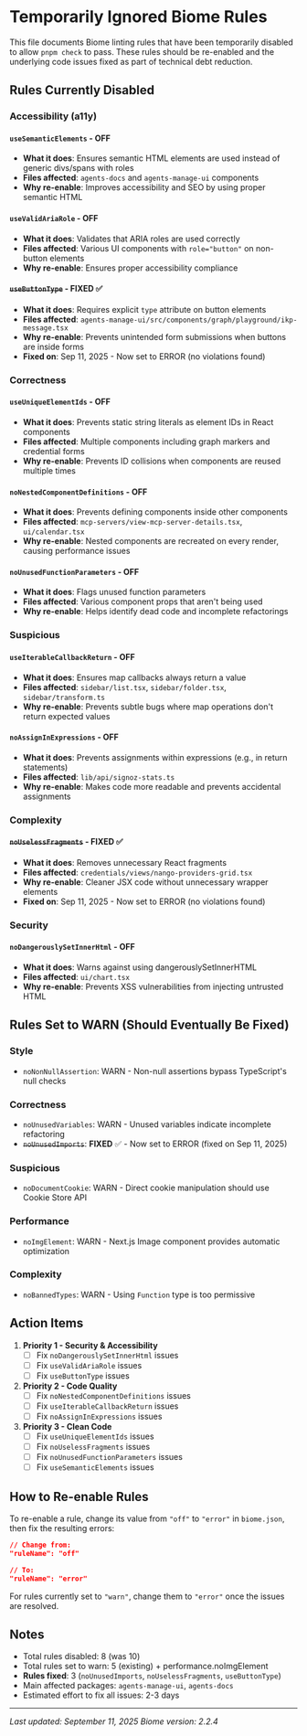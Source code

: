 # Temporarily Ignored Biome Rules

This file documents Biome linting rules that have been temporarily disabled to allow `pnpm check` to pass. These rules should be re-enabled and the underlying code issues fixed as part of technical debt reduction.

## Rules Currently Disabled

### Accessibility (a11y)

#### `useSemanticElements` - **OFF**
- **What it does**: Ensures semantic HTML elements are used instead of generic divs/spans with roles
- **Files affected**: `agents-docs` and `agents-manage-ui` components
- **Why re-enable**: Improves accessibility and SEO by using proper semantic HTML

#### `useValidAriaRole` - **OFF**
- **What it does**: Validates that ARIA roles are used correctly
- **Files affected**: Various UI components with `role="button"` on non-button elements
- **Why re-enable**: Ensures proper accessibility compliance

#### ~~`useButtonType`~~ - **FIXED** ✅
- **What it does**: Requires explicit `type` attribute on button elements
- **Files affected**: `agents-manage-ui/src/components/graph/playground/ikp-message.tsx`
- **Why re-enable**: Prevents unintended form submissions when buttons are inside forms
- **Fixed on**: Sep 11, 2025 - Now set to ERROR (no violations found)

### Correctness

#### `useUniqueElementIds` - **OFF**
- **What it does**: Prevents static string literals as element IDs in React components
- **Files affected**: Multiple components including graph markers and credential forms
- **Why re-enable**: Prevents ID collisions when components are reused multiple times

#### `noNestedComponentDefinitions` - **OFF**
- **What it does**: Prevents defining components inside other components
- **Files affected**: `mcp-servers/view-mcp-server-details.tsx`, `ui/calendar.tsx`
- **Why re-enable**: Nested components are recreated on every render, causing performance issues

#### `noUnusedFunctionParameters` - **OFF**
- **What it does**: Flags unused function parameters
- **Files affected**: Various component props that aren't being used
- **Why re-enable**: Helps identify dead code and incomplete refactorings

### Suspicious

#### `useIterableCallbackReturn` - **OFF**
- **What it does**: Ensures map callbacks always return a value
- **Files affected**: `sidebar/list.tsx`, `sidebar/folder.tsx`, `sidebar/transform.ts`
- **Why re-enable**: Prevents subtle bugs where map operations don't return expected values

#### `noAssignInExpressions` - **OFF**
- **What it does**: Prevents assignments within expressions (e.g., in return statements)
- **Files affected**: `lib/api/signoz-stats.ts`
- **Why re-enable**: Makes code more readable and prevents accidental assignments

### Complexity

#### ~~`noUselessFragments`~~ - **FIXED** ✅
- **What it does**: Removes unnecessary React fragments
- **Files affected**: `credentials/views/nango-providers-grid.tsx`
- **Why re-enable**: Cleaner JSX code without unnecessary wrapper elements
- **Fixed on**: Sep 11, 2025 - Now set to ERROR (no violations found)

### Security

#### `noDangerouslySetInnerHtml` - **OFF**
- **What it does**: Warns against using dangerouslySetInnerHTML
- **Files affected**: `ui/chart.tsx`
- **Why re-enable**: Prevents XSS vulnerabilities from injecting untrusted HTML

## Rules Set to WARN (Should Eventually Be Fixed)

### Style
- `noNonNullAssertion`: WARN - Non-null assertions bypass TypeScript's null checks

### Correctness
- `noUnusedVariables`: WARN - Unused variables indicate incomplete refactoring
- ~~`noUnusedImports`~~: **FIXED** ✅ - Now set to ERROR (fixed on Sep 11, 2025)

### Suspicious  
- `noDocumentCookie`: WARN - Direct cookie manipulation should use Cookie Store API

### Performance
- `noImgElement`: WARN - Next.js Image component provides automatic optimization

### Complexity
- `noBannedTypes`: WARN - Using `Function` type is too permissive

## Action Items

1. **Priority 1 - Security & Accessibility**
   - [ ] Fix `noDangerouslySetInnerHtml` issues
   - [ ] Fix `useValidAriaRole` issues
   - [ ] Fix `useButtonType` issues

2. **Priority 2 - Code Quality**
   - [ ] Fix `noNestedComponentDefinitions` issues
   - [ ] Fix `useIterableCallbackReturn` issues
   - [ ] Fix `noAssignInExpressions` issues

3. **Priority 3 - Clean Code**
   - [ ] Fix `useUniqueElementIds` issues
   - [ ] Fix `noUselessFragments` issues
   - [ ] Fix `noUnusedFunctionParameters` issues
   - [ ] Fix `useSemanticElements` issues

## How to Re-enable Rules

To re-enable a rule, change its value from `"off"` to `"error"` in `biome.json`, then fix the resulting errors:

```json
// Change from:
"ruleName": "off"

// To:
"ruleName": "error"
```

For rules currently set to `"warn"`, change them to `"error"` once the issues are resolved.

## Notes

- Total rules disabled: 8 (was 10)
- Total rules set to warn: 5 (existing) + performance.noImgElement
- **Rules fixed**: 3 (`noUnusedImports`, `noUselessFragments`, `useButtonType`)
- Main affected packages: `agents-manage-ui`, `agents-docs`
- Estimated effort to fix all issues: 2-3 days

---

*Last updated: September 11, 2025*
*Biome version: 2.2.4*
